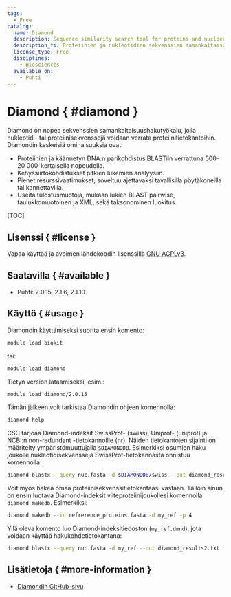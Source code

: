 ```yaml
---
tags:
  - Free
catalog:
  name: Diamond
  description: Sequence similarity search tool for proteins and nucloeotides
  description_fi: Proteiinien ja nukleotidien sekvenssien samankaltaisuushakutyökalu
  license_type: Free
  disciplines:
    - Biosciences
  available_on:
    - Puhti
---
```


# Diamond { #diamond }

Diamond on nopea sekvenssien samankaltaisuushakutyökalu, jolla nukleotidi- tai proteiinisekvenssejä voidaan verrata proteiinitietokantoihin.
Diamondin keskeisiä ominaisuuksia ovat:

* Proteiinien ja käännetyn DNA:n parikohdistus BLASTiin verrattuna 500–20 000-kertaisella nopeudella.
* Kehyssiirtokohdistukset pitkien lukemien analyysiin.
* Pienet resurssivaatimukset; soveltuu ajettavaksi tavallisilla pöytäkoneilla tai kannettavilla.
* Useita tulostusmuotoja, mukaan lukien BLAST pairwise, taulukkomuotoinen ja XML, sekä taksonominen luokitus.

[TOC]

## Lisenssi { #license }

Vapaa käyttää ja avoimen lähdekoodin lisenssillä [GNU AGPLv3](https://www.gnu.org/licenses/agpl-3.0.en.html).

## Saatavilla { #available }

* Puhti: 2.0.15, 2.1.6, 2.1.10

## Käyttö { #usage }

Diamondin käyttämiseksi suorita ensin komento:

```bash
module load biokit
```

tai:

```bash
module load diamond
```

Tietyn version lataamiseksi, esim.:

```bash
module load diamond/2.0.15
```

Tämän jälkeen voit tarkistaa Diamondin ohjeen komennolla:

```bash
diamond help
```

CSC tarjoaa Diamond-indeksit SwissProt- (swiss), Uniprot- (uniprot) ja NCBI:n non-redundant -tietokannoille (nr). Näiden tietokantojen sijainti on määritelty ympäristömuuttujalla `$DIAMONDDB`. Esimerkiksi osumien haku joukolle nukleotidisekvenssejä SwissProt-tietokannasta onnistuu komennolla:

```bash
diamond blastx --query nuc.fasta -d $DIAMONDDB/swiss --out diamond_results.txt -p 4 --max-target-seqs 500
```

Voit myös hakea omaa proteiinisekvenssitietokantaasi vastaan. Tällöin sinun on ensin luotava Diamond-indeksit viiteproteiinijoukollesi komennolla `diamond makedb`. Esimerkiksi:

```bash
diamond makedb --in refrerence_proteins.fasta -d my_ref -p 4
```

Yllä oleva komento luo Diamond-indeksitiedoston (`my_ref.dmnd`), jota voidaan käyttää hakukohdetietokantana:

```bash
diamond blastx --query nuc.fasta -d my_ref --out diamond_results2.txt -p 4 --max-target-seqs 500
```

## Lisätietoja { #more-information }

* [Diamondin GitHub-sivu](https://github.com/bbuchfink/diamond)